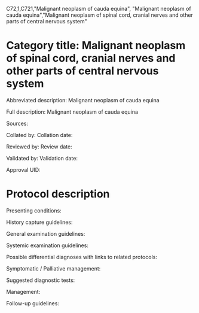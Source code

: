C72,1,C721,"Malignant neoplasm of cauda equina", "Malignant neoplasm of cauda equina","Malignant neoplasm of spinal cord, cranial nerves and other parts of central nervous system"
# Category title: Malignant neoplasm of spinal cord, cranial nerves and other parts of central nervous system

Abbreviated description: Malignant neoplasm of cauda equina

Full description: Malignant neoplasm of cauda equina

Sources:

Collated by:
Collation date:

Reviewed by:
Review date:

Validated by:
Validation date:

Approval UID:

# Protocol description

Presenting conditions:

History capture guidelines:

General examination guidelines:

Systemic examination guidelines:

Possible differential diagnoses with links to related protocols:

Symptomatic / Palliative management:

Suggested diagnostic tests:

Management:

Follow-up guidelines:

